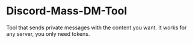 # Discord-Mass-DM-Tool
Tool that sends private messages with the content you want. It works for any server, you only need tokens.
